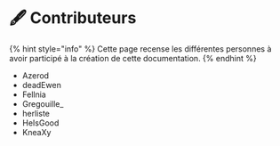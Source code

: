 # 🖋️ Contributeurs

{% hint style="info" %}
Cette page recense les différentes personnes à avoir participé à la création de cette documentation.
{% endhint %}

* Azerod
* deadEwen
* Fellnia
* Gregouille\_
* herliste
* HeIsGood
* KneaXy
